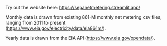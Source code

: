Try out the website here: https://sepanetmetering.streamlit.app/ 

Monthly data is drawn from existing 861-M monthly net metering csv files, ranging from 2011 to present (https://www.eia.gov/electricity/data/eia861m/).

Yearly data is drawn from the EIA API (https://www.eia.gov/opendata/). 


